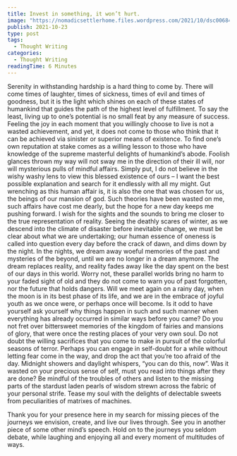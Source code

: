 ```yaml
---
title: Invest in something, it won’t hurt.
image: "https://nomadicsettlerhome.files.wordpress.com/2021/10/dsc00684-copy.jpg?w=1440&#038;h=600&#038;crop=1"
publish: 2021-10-23
type: post
tags:
  - Thought Writing
categories:
  - Thought Writing
readingTime: 6 Minutes
---
```


Serenity in withstanding hardship is a hard thing to come by. There will come times of laughter, times of sickness, times of evil and times of goodness, but it is the light which shines on each of these states of humankind that guides the path of the highest level of fulfillment. To say the least, living up to one’s potential is no small feat by any measure of success. Feeling the joy in each moment that you willingly choose to live is not a wasted achievement, and yet, it does not come to those who think that it can be achieved via sinister or superior means of existence. To find one’s own reputation at stake comes as a willing lesson to those who have knowledge of the supreme masterful delights of humankind’s abode. Foolish glances thrown my way will not sway me in the direction of their ill will, nor will mysterious pulls of mindful affairs. Simply put, I do not believe in the wishy washy lens to view this blessed existence of ours – I want the best possible explanation and search for it endlessly with all my might. Gut wrenching as this human affair is, it is also the one that was chosen for us, the beings of our mansion of god. Such theories have been wasted on me, such affairs have cost me dearly, but the hope for a new day keeps me pushing forward. I wish for the sights and the sounds to bring me closer to the true representation of reality. Seeing the deathly scares of winter, as we descend into the climate of disaster before inevitable change, we must be clear about what we are undertaking; our human essence of oneness is called into question every day before the crack of dawn, and dims down by the night. In the nights, we dream away woeful memories of the past and mysteries of the beyond, until we are no longer in a dream anymore. The dream replaces reality, and reality fades away like the day spent on the best of our days in this world. Worry not, these parallel worlds bring no harm to your faded sight of old and they do not come to warn you of past forgotten, nor the future that holds dangers. Will we meet again on a rainy day, when the moon is in its best phase of its life, and we are in the embrace of joyful youth as we once were, or perhaps once will become. Is it odd to have yourself ask yourself why things happen in such and such manner when everything has already occurred in similar ways before you came? Do you not fret over bittersweet memories of the kingdom of fairies and mansions of glory, that were once the resting places of your very own soul. Do not doubt the willing sacrifices that you come to make in pursuit of the colorful seasons of terror. Perhaps you can engage in self-doubt for a while without letting fear come in the way, and drop the act that you’re too afraid of the day. Midnight showers and daylight whispers, “you can do this, now”. Was it wasted on your precious sense of self, must you read into things after they are done? Be mindful of the troubles of others and listen to the missing parts of the stardust laden pearls of wisdom strewn across the fabric of your personal strife. Tease my soul with the delights of delectable sweets from peculiarities of matrixes of machines.

Thank you for your presence here in my search for missing pieces of the journeys we envision, create, and live our lives through. See you in another piece of some other mind’s speech. Hold on to the journeys you seldom debate, while laughing and enjoying all and every moment of multitudes of ways.
